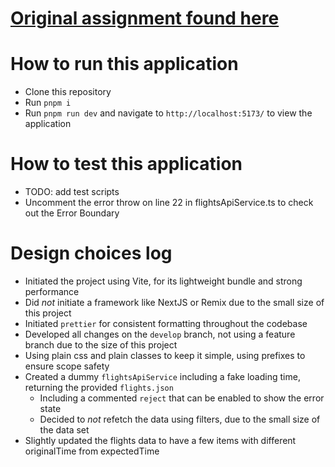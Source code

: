 # [Original assignment found here](https://github.com/SchipholRedesign/frontend-assignment)

# How to run this application

- Clone this repository
- Run `pnpm i`
- Run `pnpm run dev` and navigate to `http://localhost:5173/` to view the application

# How to test this application

- TODO: add test scripts
- Uncomment the error throw on line 22 in flightsApiService.ts to check out the Error Boundary

# Design choices log

- Initiated the project using Vite, for its lightweight bundle and strong performance
- Did _not_ initiate a framework like NextJS or Remix due to the small size of this project
- Initiated `prettier` for consistent formatting throughout the codebase
- Developed all changes on the `develop` branch, not using a feature branch due to the size of this project
- Using plain css and plain classes to keep it simple, using prefixes to ensure scope safety
- Created a dummy `flightsApiService` including a fake loading time, returning the provided `flights.json`
  - Including a commented `reject` that can be enabled to show the error state
  - Decided to _not_ refetch the data using filters, due to the small size of the data set
- Slightly updated the flights data to have a few items with different originalTime from expectedTime
